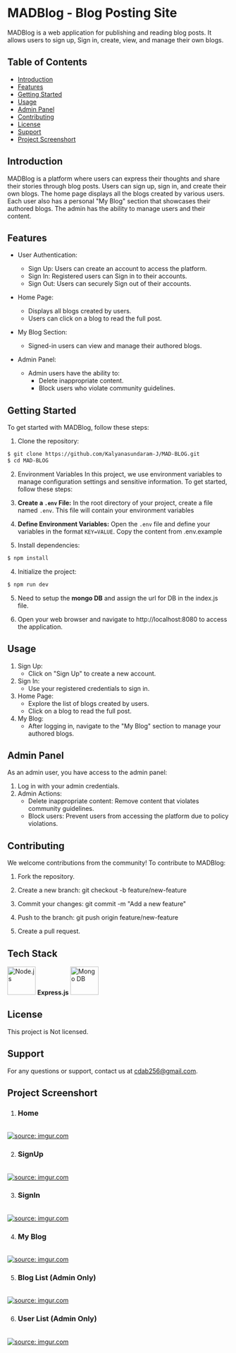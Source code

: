# MADBlog - Blog Posting Site

MADBlog is a web application for publishing and reading blog posts. It allows users to sign up, Sign in, create, view, and manage their own blogs.

## Table of Contents

- [Introduction](#introduction)
- [Features](#features)
- [Getting Started](#getting-started)
- [Usage](#usage)
- [Admin Panel](#admin-panel)
- [Contributing](#contributing)
- [License](#license)
- [Support](#support)
- [Project Screenshort](#project-screenshort)

## Introduction

MADBlog is a platform where users can express their thoughts and share their stories through blog posts. Users can sign up, sign in, and create their own blogs. The home page displays all the blogs created by various users. Each user also has a personal "My Blog" section that showcases their authored blogs. The admin has the ability to manage users and their content.

## Features

- User Authentication:
  - Sign Up: Users can create an account to access the platform.
  - Sign In: Registered users can Sign in to their accounts.
  - Sign Out: Users can securely Sign out of their accounts.

- Home Page:
  - Displays all blogs created by users.
  - Users can click on a blog to read the full post.

- My Blog Section:
  - Signed-in users can view and manage their authored blogs.

- Admin Panel:
  - Admin users have the ability to:
    - Delete inappropriate content.
    - Block users who violate community guidelines.

## Getting Started

To get started with MADBlog, follow these steps:

1. Clone the repository:
```bash
$ git clone https://github.com/Kalyanasundaram-J/MAD-BLOG.git
$ cd MAD-BLOG
```
2. Environment Variables
In this project, we use environment variables to manage configuration settings and sensitive information. To get started, follow these steps:
  1. **Create a `.env` File:**
  In the root directory of your project, create a file named `.env`. This file will contain your environment variables
  2. **Define Environment Variables:**
  Open the `.env` file and define your variables in the format `KEY=VALUE`. Copy the content from .env.example


3. Install dependencies:
```bash
$ npm install
```

4. Initialize the project:
```bash
$ npm run dev
```

5. Need to setup the <strong>mongo DB</strong> and assign the url for DB in the index.js file.

6. Open your web browser and navigate to http://localhost:8080 to access the application.

## Usage
1. Sign Up:
    - Click on "Sign Up" to create a new account.
2. Sign In:
    - Use your registered credentials to sign in.
3. Home Page:
    - Explore the list of blogs created by users.
    - Click on a blog to read the full post.
4. My Blog:
    - After logging in, navigate to the "My Blog" section to manage your authored blogs.

## Admin Panel
As an admin user, you have access to the admin panel:

1. Log in with your admin credentials.
2. Admin Actions:
    - Delete inappropriate content: Remove content that violates community guidelines.
    - Block users: Prevent users from accessing the platform due to policy violations.

## Contributing
We welcome contributions from the community! To contribute to MADBlog:

1. Fork the repository.

2. Create a new branch: git checkout -b feature/new-feature

3. Commit your changes: git commit -m "Add a new feature"

4. Push to the branch: git push origin feature/new-feature

5. Create a pull request.

## Tech Stack
<img src="https://avatars.githubusercontent.com/u/18269663?v=4" alt="Node.js" width="64" height="64">
<strong>Express.js</strong>
<img src="https://webimages.mongodb.com/_com_assets/cms/kuyjf3vea2hg34taa-horizontal_default_slate_blue.svg?auto=format%252Ccompress" alt="Mongo DB" width="64" height="64">

## License
This project is Not licensed.

## Support
For any questions or support, contact us at cdab256@gmail.com.

## Project Screenshort

1. ### Home
<br>
<a href="https://imgur.com/V59CYKD"><img src="https://i.imgur.com/V59CYKD.png" title="source: imgur.com" /></a>

2. ### SignUp
<br>
<a href="https://imgur.com/uCLGQ0y"><img src="https://i.imgur.com/uCLGQ0y.png" title="source: imgur.com" /></a>

3. ### SignIn
<br>
<a href="https://imgur.com/asTuoS0"><img src="https://i.imgur.com/asTuoS0.png" title="source: imgur.com" /></a>

4. ### My Blog
<br>
<a href="https://imgur.com/ivklikp"><img src="https://i.imgur.com/ivklikp.png" title="source: imgur.com" /></a>

5. ### Blog List (Admin Only)
<br>
<a href="https://imgur.com/MhK1804"><img src="https://i.imgur.com/MhK1804.png" title="source: imgur.com" /></a>

6. ### User List (Admin Only)
<br>
<a href="https://imgur.com/ULK7bqo"><img src="https://i.imgur.com/ULK7bqo.png" title="source: imgur.com" /></a>

